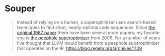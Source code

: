# Souper

> Instead of relying on a human, a superoptimizer uses search-based techniques
> to find short, nearly-optimal code sequences. Since [the original 1987 paper](http://www.stanford.edu/class/cs343/resources/superoptimizer.pdf)
> there have been several more papers; my favorite one is [the peephole
> superoptimizer](http://theory.stanford.edu/~aiken/publications/papers/asplos06.pdf)
> from 2006. For a number of years I’ve thought that LLVM would benefit from a
> peephole superoptimizer that operates on the IR.
> https://blog.regehr.org/archives/1109

